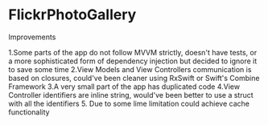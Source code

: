 # FlickrPhotoGallery
Improvements

1.Some parts of the app do not follow MVVM strictly, doesn't have tests, or a more sophisticated form of dependency injection but decided to ignore it to save some time
2.View Models and View Controllers communication is based on closures, could've been cleaner using RxSwift or Swift's Combine Framework
3.A very small part of the app has duplicated code 
4.View Controller identifiers are inline string, would've been better to use a struct with all the identifiers 
5. Due to some lime limitation could achieve cache functionality
